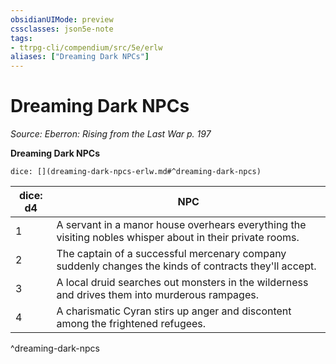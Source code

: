 ```yaml
---
obsidianUIMode: preview
cssclasses: json5e-note
tags:
- ttrpg-cli/compendium/src/5e/erlw
aliases: ["Dreaming Dark NPCs"]
---
```

# Dreaming Dark NPCs
*Source: Eberron: Rising from the Last War p. 197* 

**Dreaming Dark NPCs**

`dice: [](dreaming-dark-npcs-erlw.md#^dreaming-dark-npcs)`

| dice: d4 | NPC |
|----------|-----|
| 1 | A servant in a manor house overhears everything the visiting nobles whisper about in their private rooms. |
| 2 | The captain of a successful mercenary company suddenly changes the kinds of contracts they'll accept. |
| 3 | A local druid searches out monsters in the wilderness and drives them into murderous rampages. |
| 4 | A charismatic Cyran stirs up anger and discontent among the frightened refugees. |
^dreaming-dark-npcs